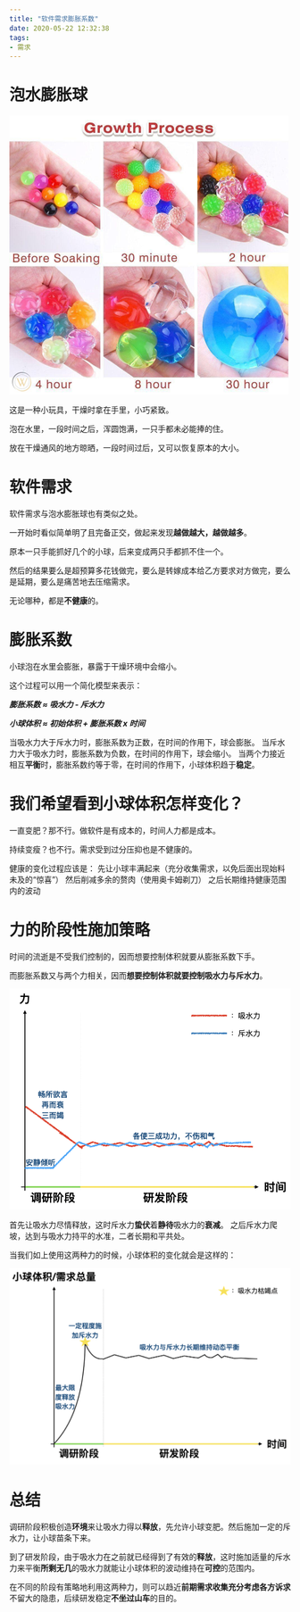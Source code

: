 ```yaml
---
title: "软件需求膨胀系数"
date: 2020-05-22 12:32:38
tags:
- 需求
---
```


# 泡水膨胀球

<img src="/images/需求膨胀/膨胀球.jpg" alt="drawing" width="500"/>

这是一种小玩具，干燥时拿在手里，小巧紧致。

泡在水里，一段时间之后，浑圆饱满，一只手都未必能捧的住。

放在干燥通风的地方晾晒，一段时间过后，又可以恢复原本的大小。

# 软件需求

软件需求与泡水膨胀球也有类似之处。

一开始时看似简单明了且完备正交，做起来发现**越做越大，越做越多**。

原本一只手能抓好几个的小球，后来变成两只手都抓不住一个。

然后的结果要么是超预算多花钱做完，要么是转嫁成本给乙方要求对方做完，要么是延期，要么是痛苦地去压缩需求。

无论哪种，都是**不健康**的。

# 膨胀系数

小球泡在水里会膨胀，暴露于干燥环境中会缩小。

这个过程可以用一个简化模型来表示：

***膨胀系数 ≈ 吸水力 - 斥水力***

***小球体积 ≈ 初始体积 + 膨胀系数 x 时间***

当吸水力大于斥水力时，膨胀系数为正数，在时间的作用下，球会膨胀。
当斥水力大于吸水力时，膨胀系数为负数，在时间的作用下，球会缩小。
当两个力接近相互**平衡**时，膨胀系数约等于零，在时间的作用下，小球体积趋于**稳定**。

# 我们希望看到小球体积怎样变化？

一直变肥？那不行。做软件是有成本的，时间人力都是成本。

持续变瘦？也不行。需求受到过分压抑也是不健康的。

健康的变化过程应该是：
先让小球丰满起来（充分收集需求，以免后面出现始料未及的“惊喜”）
然后削减多余的赘肉（使用奥卡姆剃刀）
之后长期维持健康范围内的波动

# 力的阶段性施加策略

时间的流逝是不受我们控制的，因而想要控制体积就要从膨胀系数下手。

而膨胀系数又与两个力相关，因而**想要控制体积就要控制吸水力与斥水力**。

<img src="/images/需求膨胀/二力.png"/>

首先让吸水力尽情释放，这时斥水力**蛰伏**着**静待**吸水力的**衰减**。
之后斥水力爬坡，达到与吸水力持平的水准，二者长期和平共处。

当我们如上使用这两种力的时候，小球体积的变化就会是这样的：

<img src="/images/需求膨胀/体积变化.png"/>

# 总结

调研阶段积极创造**环境**来让吸水力得以**释放**，先允许小球变肥。然后施加一定的斥水力，让小球苗条下来。

到了研发阶段，由于吸水力在之前就已经得到了有效的**释放**，这时施加适量的斥水力来平衡**所剩无几**的吸水力就能让小球体积的波动维持在**可控**的范围内。

在不同的阶段有策略地利用这两种力，则可以趋近**前期需求收集充分考虑各方诉求**不留大的隐患，后续研发稳定**不坐过山车**的目的。
